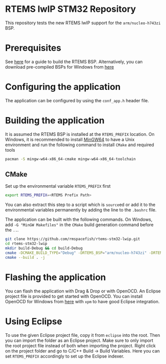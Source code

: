 RTEMS lwIP STM32 Repository
======

This repository tests the new RTEMS lwIP support for the `arm/nucleo-h743zi` BSP.

# Prerequisites

See [here](https://github.com/rmspacefish/rtems-tools) for a guide to build the RTEMS BSP.
Alternatively, you can download pre-compiled BSPs for Windows from
[here](https://drive.google.com/drive/u/0/folders/15pO3FCUwceghrnYjmNlgC6K1Z8D_6iu2)

# Configuring the application

The application can be configured by using the `conf_app.h` header file.

# Building the application

It is assumed the RTEMS BSP is installed at the `RTEMS_PREFIX` location. On Windows, it
is recommended to install [MinGW64](https://www.msys2.org/) to have a Unix environment and run the
following command to install `CMake` and required tools

```sh
pacman -S mingw-w64-x86_64-cmake mingw-w64-x86_64-toolchain
```

## CMake

Set up the environmental variable `RTEMS_PREFIX` first

```sh
export RTEMS_PREFIX=<RTEMS Prefix Path>
```

You can also extract this step to a script which is `source`ed or add it to the environmental 
variables permanently by adding the line to the `.bashrc` file.

The application can be built with the following commands. On Windows, add `-G "MinGW Makefiles"` 
in the `CMake` build generation command before the `..`.

```sh
git clone https://github.com/rmspacefish/rtems-stm32-lwip.git
cd rtems-stm32-lwip
mkdir build-Debug && cd build-Debug
cmake -DCMAKE_BUILD_TYPE="Debug" -DRTEMS_BSP="arm/nucleo-h743zi" -DRTEMS_PREFIX=$RTEMS_PREFIX ..
cmake --build . -j
```

# Flashing the application

You can flash the application with Drag & Drop or with OpenOCD. An Eclipse project file is provided
to get started with OpenOCD. You can install OpenOCD for Windows from [here](https://xpack.github.io/openocd/)
with `xpm` to have good Eclipse integration.

# Using Eclipse

To use the given Eclipse project file, copy it from `eclipse` into the root. Then you can 
import the folder as an Eclipse project. Make sure to only import the root project file instead 
of both when importing the project. Right click on the project folder and go to C/C++ Build 
&rarr; Build Variables. Here you can set `RTEMS_PREFIX` accordingly to set up the Eclipse indexer.
